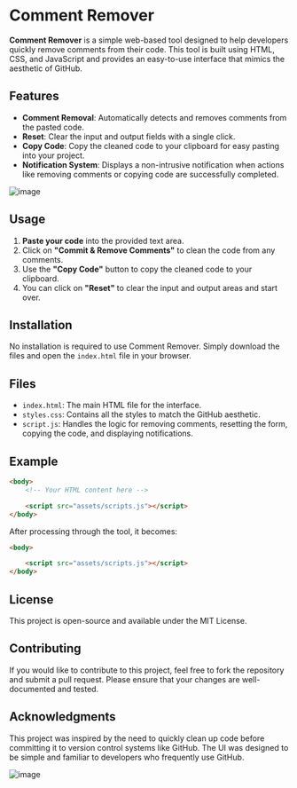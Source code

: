 # Comment Remover

**Comment Remover** is a simple web-based tool designed to help developers quickly remove comments from their code. This tool is built using HTML, CSS, and JavaScript and provides an easy-to-use interface that mimics the aesthetic of GitHub.

## Features

- **Comment Removal**: Automatically detects and removes comments from the pasted code.
- **Reset**: Clear the input and output fields with a single click.
- **Copy Code**: Copy the cleaned code to your clipboard for easy pasting into your project.
- **Notification System**: Displays a non-intrusive notification when actions like removing comments or copying code are successfully completed.

![image](https://github.com/user-attachments/assets/c0070eb4-51cc-4b01-9c8e-7db899d2280d)

## Usage

1. **Paste your code** into the provided text area.
2. Click on **"Commit & Remove Comments"** to clean the code from any comments.
3. Use the **"Copy Code"** button to copy the cleaned code to your clipboard.
4. You can click on **"Reset"** to clear the input and output areas and start over.

## Installation

No installation is required to use Comment Remover. Simply download the files and open the `index.html` file in your browser.

## Files

- `index.html`: The main HTML file for the interface.
- `styles.css`: Contains all the styles to match the GitHub aesthetic.
- `script.js`: Handles the logic for removing comments, resetting the form, copying the code, and displaying notifications.

## Example

```html
<body>
    <!-- Your HTML content here -->

    <script src="assets/scripts.js"></script>
</body>
```

After processing through the tool, it becomes:

```html
<body>

    <script src="assets/scripts.js"></script>
</body>
```

## License

This project is open-source and available under the MIT License.

## Contributing

If you would like to contribute to this project, feel free to fork the repository and submit a pull request. Please ensure that your changes are well-documented and tested.

## Acknowledgments

This project was inspired by the need to quickly clean up code before committing it to version control systems like GitHub. The UI was designed to be simple and familiar to developers who frequently use GitHub.

![image](https://github.com/user-attachments/assets/41edd1b6-e1c7-44bc-a7ab-5cf7a54ce760)

